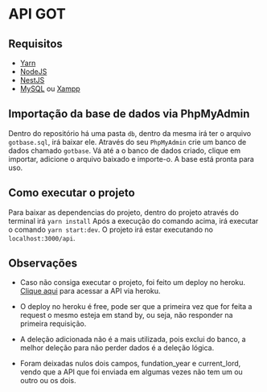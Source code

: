 # API GOT
## Requisitos
- [Yarn](https://yarnpkg.com/)
- [NodeJS](https://nodejs.org/en/)
- [NestJS](https://nestjs.com/)
- [MySQL](https://www.mysql.com/) ou [Xampp](https://www.apachefriends.org/pt_br/index.html)

## Importação da base de dados via PhpMyAdmin

Dentro do repositório há uma pasta ```db```, dentro da mesma irá ter o arquivo ```gotbase.sql```, irá baixar ele.
Através do seu ```PhpMyAdmin``` crie um banco de dados chamado ```gotbase```.
Vá até a o banco de dados criado, clique em importar, adicione o arquivo baixado e importe-o.
A base está pronta para uso.

## Como executar o projeto

Para baixar as dependencias do projeto, dentro do projeto através do terminal irá ```yarn install```
Após a execução do comando acima, irá executar o comando ```yarn start:dev```.
O projeto irá estar executando no ```localhost:3000/api```.

## Observações

- Caso não consiga executar o projeto, foi feito um deploy no heroku. [Clique aqui](https://houses-got.herokuapp.com/api/#/) para acessar a API via heroku.

- O deploy no heroku é free, pode ser que a primeira vez que for feita a request o mesmo esteja em stand by, ou seja, não responder na primeira requisição.

- A deleção adicionada não é a mais utilizada, pois exclui do banco, a melhor deleção para não perder dados é a deleção lógica.

- Foram deixadas nulos dois campos, fundation_year e current_lord, vendo que a API que foi enviada em algumas vezes não tem um ou outro ou os dois.